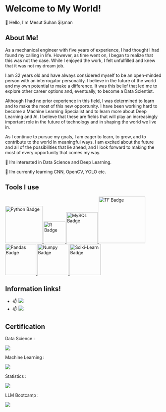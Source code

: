 # Welcome to My World!

👋 Hello, I'm Mesut Suhan Şişman

## About Me!

As a mechanical engineer with five years of experience, I had thought I had found my calling in life. However, as time went on, I began to realize that this was not the case. While I enjoyed the work, I felt unfulfilled and knew that it was not my dream job.

I am 32 years old and have always considered myself to be an open-minded person with an interrogator personality. I believe in the future of the world and my own potential to make a difference. It was this belief that led me to explore other career options and, eventually, to become a Data Scientist.

Although I had no prior experience in this field, I was determined to learn and to make the most of this new opportunity. I have been working hard to become a Machine Learning Specialist and to learn more about Deep Learning and AI. I believe that these are fields that will play an increasingly important role in the future of technology and in shaping the world we live in.

As I continue to pursue my goals, I am eager to learn, to grow, and to contribute to the world in meaningful ways. I am excited about the future and all of the possibilities that lie ahead, and I look forward to making the most of every opportunity that comes my way.

👀 I’m interested in Data Science and Deep Learning.

🌱 I’m currently learning CNN, OpenCV, YOLO etc.

## Tools I use


<a href="https://www.python.org/">
    <img src="https://www.python.org/static/img/python-logo.png" alt="Python Badge" width = 120px />
</a>


<a href="https://www.r-project.org/">
    <img src="https://www.r-project.org/Rlogo.png" alt="R Badge" width = 70px />
</a>


<a href="https://www.mysql.com">
    <img src="https://www.mysql.com/common/logos/logo-mysql-170x115.png" alt="MySQL Badge" width = 100px />
</a>


<a href="https://www.tensorflow.org/?hl=en">
    <img src="https://www.gstatic.com/devrel-devsite/prod/v66c4dc9b65fea2172a0927d7be81b5b5d946ea60fc02578dd7c264b2c2852152/tensorflow/images/lockup.svg" alt="TF Badge" width = 150px />
</a>


<a href="https://pandas.pydata.org/docs/index.html">
    <img src="https://pandas.pydata.org/static/img/pandas_secondary.svg" alt="Pandas Badge" width = 100px />
</a>


<a href="https://numpy.org/doc/stable/index.html">
    <img src="https://numpy.org/doc/stable/_static/numpylogo.svg" alt="Numpy Badge" width = 100px />
</a>


<a href="https://scikit-learn.org/stable/#">
    <img src="https://scikit-learn.org/stable/_static/scikit-learn-logo-small.png" alt="Sciki-Learn Badge" width = 100px />
</a>


## Information links!

- 📫 <a href="https://www.linkedin.com/in/mesut-suhan-sisman/"><img src="https://img.shields.io/badge/-LinkedIn-0072b1?&style=for-the-badge&logo=linkedin&logoColor=white" /></a>
- 📫 <a href="https://www.kaggle.com/mesutssmn"><img src="https://img.shields.io/badge/-Kaggle-0072b1?&style=for-the-badge&logo=kaggle&logoColor=white" /></a>

## Certification
Data Science : 

<a href="https://www.coursera.org/account/accomplishments/specialization/certificate/G78S7B9MNCAC"><img src="https://img.shields.io/badge/-IBM-0072b1?&style=for-the-badge&logo=IBM&logoColor=grey" /></a>

Machine Learning : 

<a href="https://www.coursera.org/account/accomplishments/specialization/certificate/VMWETUFGC8TV"><img src="https://img.shields.io/badge/-DeepLearning.AI-8C1515?&style=for-the-badge&logo=Stanford&logoColor=red" /></a>

Statistics : 

<a href="https://www.coursera.org/account/accomplishments/specialization/5FWKNGBWEVHU"><img src="https://img.shields.io/badge/-ColoradoBoulder-FFD100?&style=for-the-badge&logo=CU&logoColor=white" /></a>

LLM Bootcamp : 

<a href="https://aiplanet.com/bootcamp/certificate/verify/09f4f6bb-c917-46c8-9988-81490905c021"><img src="https://img.shields.io/badge/-AIPlanet-4CAF50?&style=for-the-badge&logo=AIPlanet&logoColor=white" /></a>
